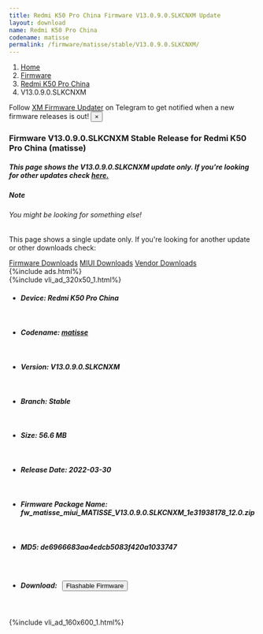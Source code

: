 ```yaml
---
title: Redmi K50 Pro China Firmware V13.0.9.0.SLKCNXM Update
layout: download
name: Redmi K50 Pro China
codename: matisse
permalink: /firmware/matisse/stable/V13.0.9.0.SLKCNXM/
---
```

<nav aria-label="breadcrumb">
    <ol class="breadcrumb">
        <li class="breadcrumb-item"><a href="/">Home</a></li>
        <li class="breadcrumb-item"><a href="/firmware/">Firmware</a></li>
        <li class="breadcrumb-item"><a href="/firmware/matisse/">Redmi K50 Pro China</a></li>
        <li class="breadcrumb-item active" aria-current="page">V13.0.9.0.SLKCNXM</li>
    </ol>
</nav>
<div class="alert alert-primary alert-dismissible fade show" role="alert">
    Follow <a href="https://t.me/XiaomiFirmwareUpdater" class="alert-link">XM Firmware Updater</a> on Telegram to get
    notified when a new firmware releases is out!
    <button type="button" class="close" data-dismiss="alert" aria-label="Close">
        <span aria-hidden="true">&times;</span>
    </button>
</div>
<div class="col-12 mx-auto">
    <h3 class="title bg-light p-2 rounded">Firmware V13.0.9.0.SLKCNXM Stable Release for Redmi K50 Pro China (matisse)</h3>
    <h5>This page shows the V13.0.9.0.SLKCNXM update only. If you're looking for other updates check
        <a href="/firmware/matisse/">here.</a></h5>
    <div class="card">
        <div class="card-body">
            <h5 class="card-title">Note</h5>
            <h6 class="card-subtitle mb-2 text-muted">You might be looking for something else!</h6>
            <p class="card-text">This page shows a single update only.
                If you're looking for another update or other downloads check:</p>
            <a href="/firmware/" class="card-link">Firmware Downloads</a>
            <a href="/miui/" class="card-link">MIUI Downloads</a>
            <a href="/vendor/" class="card-link">Vendor Downloads</a>
        </div>
    </div>
    {%include ads.html%}
    <div class="row justify-content-center">
        <div class="col-10" id="downloads">
                    <div class="card card-body">
            {%include vli_ad_320x50_1.html%}
            <ul class="list-unstyled">
                <li style="padding-bottom: 10px;">
                    <h5><b>Device: </b>Redmi K50 Pro China</h5>
                </li>
                <li style="padding-bottom: 10px;">
                    <h5><b>Codename: </b> <a href="/firmware/matisse/" target="_blank">matisse</a> </h5>
                </li>
                <li style="padding-bottom: 10px;">
                    <h5><b>Version: </b>V13.0.9.0.SLKCNXM</h5>
                </li>
                <li style="padding-bottom: 10px;">
                    <h5><b>Branch: </b>Stable</h5>
                </li>
                <li style="padding-bottom: 10px;">
                    <h5><b>Size: </b>56.6 MB</h5>
                </li>
                <li style="padding-bottom: 10px;">
                    <h5><b>Release Date: </b>2022-03-30</h5>
                </li>
                <li style="padding-bottom: 10px;">
                    <h5><b>Firmware Package Name: </b><span id="filename" class="text-dark">fw_matisse_miui_MATISSE_V13.0.9.0.SLKCNXM_1e31938178_12.0.zip</span></h5>
                </li>
                <li style="padding-bottom: 10px;">
                    <h5><b>MD5: </b><span id="md5" class="text-muted">de6966683aa4edcb5083f420a1033747</span></h5>
                </li>
                <li style="padding-bottom: 10px;">
                    <h5><b>Download: </b><button type="button" id="download" class="btn btn-primary"
                    style="margin: 7px;" onclick="redirect('fw_matisse_miui_MATISSE_V13.0.9.0.SLKCNXM_1e31938178_12.0.zip'); return false;"><i class="fa fa-download"></i> Flashable Firmware</button></h5>
                </li>
            </ul>
        </div>
        </div>
        {%include vli_ad_160x600_1.html%}
    </div>
</div>

